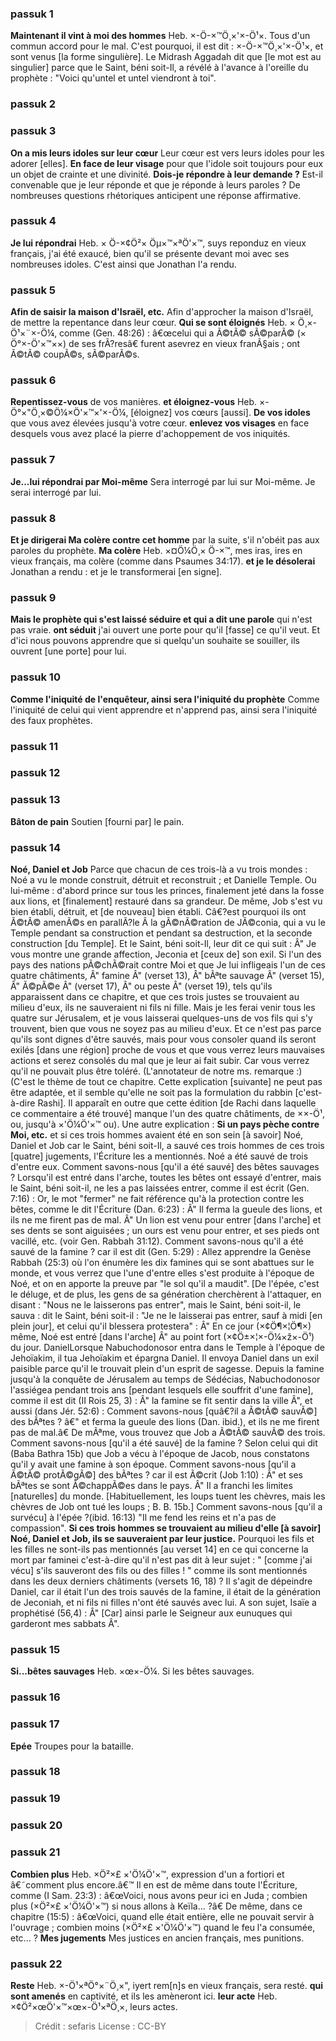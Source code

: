 
### passuk 1
<b>Maintenant il vint à moi des hommes</b> Heb. ×-Ö-×™Ö¸×'×-Ö¹×. Tous d'un commun accord pour le mal. C'est pourquoi, il est dit : ×-Ö-×™Ö¸×'×-Ö¹×, et sont venus [la forme singulière]. Le Midrash Aggadah dit que [le mot est au singulier] parce que le Saint, béni soit-Il, a révélé à l'avance à l'oreille du prophète : "Voici qu'untel et untel viendront à toi".

### passuk 2

### passuk 3
<b>On a mis leurs idoles sur leur cœur</b> Leur cœur est vers leurs idoles pour les adorer [elles].
<b>En face de leur visage</b> pour que l'idole soit toujours pour eux un objet de crainte et une divinité.
<b>Dois-je répondre à leur demande ?</b> Est-il convenable que je leur réponde et que je réponde à leurs paroles ? De nombreuses questions rhétoriques anticipent une réponse affirmative.

### passuk 4
<b>Je lui répondrai</b> Heb. × Ö-×¢Ö²× Öµ×™×ªÖ'×™, suys reponduz en vieux français, j'ai été exaucé, bien qu'il se présente devant moi avec ses nombreuses idoles. C'est ainsi que Jonathan l'a rendu.

### passuk 5
<b>Afin de saisir la maison d'Israël, etc.</b> Afin d'approcher la maison d'Israël, de mettre la repentance dans leur cœur.
<b>Qui se sont éloignés</b> Heb. × Ö¸×-Ö¹×¨×-Ö¼, comme (Gen. 48:26) : â€œcelui qui a Ã©tÃ© sÃ©parÃ© (× Ö°×-Ö'×™××) de ses frÃ?resâ€ furent asevrez en vieux franÃ§ais ; ont Ã©tÃ© coupÃ©s, sÃ©parÃ©s.

### passuk 6
<b>Repentissez-vous</b> de vos manières.
<b>et éloignez-vous</b> Heb. ×-Ö°×"Ö¸×©Ö¼×Ö'×™×'×-Ö¼, [éloignez] vos cœurs [aussi].
<b>De vos idoles</b> que vous avez élevées jusqu'à votre cœur.
<b>enlevez vos visages</b> en face desquels vous avez placé la pierre d'achoppement de vos iniquités.

### passuk 7
<b>Je...lui répondrai par Moi-même</b> Sera interrogé par lui sur Moi-même. Je serai interrogé par lui.

### passuk 8
<b>Et je dirigerai Ma colère contre cet homme</b> par la suite, s'il n'obéit pas aux paroles du prophète.
<b>Ma colère</b> Heb. ×¤Ö¼Ö¸× Ö-×™, mes iras, ires en vieux français, ma colère (comme dans Psaumes 34:17).
<b>et je le désolerai</b> Jonathan a rendu : et je le transformerai [en signe].

### passuk 9
<b>Mais le prophète qui s'est laissé séduire et qui a dit une parole</b> qui n'est pas vraie.
<b>ont séduit</b> j'ai ouvert une porte pour qu'il [fasse] ce qu'il veut. Et d'ici nous pouvons apprendre que si quelqu'un souhaite se souiller, ils ouvrent [une porte] pour lui.

### passuk 10
<b>Comme l'iniquité de l'enquêteur, ainsi sera l'iniquité du prophète</b> Comme l'iniquité de celui qui vient apprendre et n'apprend pas, ainsi sera l'iniquité des faux prophètes.

### passuk 11

### passuk 12

### passuk 13
<b>Bâton de pain</b> Soutien [fourni par] le pain.

### passuk 14
<b>Noé, Daniel et Job</b> Parce que chacun de ces trois-là a vu trois mondes : Noé a vu le monde construit, détruit et reconstruit ; et Danielle Temple. Ou lui-même : d'abord prince sur tous les princes, finalement jeté dans la fosse aux lions, et [finalement] restauré dans sa grandeur. De même, Job s'est vu bien établi, détruit, et [de nouveau] bien établi. Câ€?est pourquoi ils ont Ã©tÃ© amenÃ©s en parallÃ?le Ã la gÃ©nÃ©ration de JÃ©conia, qui a vu le Temple pendant sa construction et pendant sa destruction, et la seconde construction [du Temple]. Et le Saint, béni soit-Il, leur dit ce qui suit : Â" Je vous montre une grande affection, Jeconia et [ceux de] son exil. Si l'un des pays des nations pÃ©chÃ©rait contre Moi et que Je lui infligeais l'un de ces quatre châtiments, Â" famine Â" (verset 13), Â" bÃªte sauvage Â" (verset 15), Â" Ã©pÃ©e Â" (verset 17), Â" ou peste Â" (verset 19), tels qu'ils apparaissent dans ce chapitre, et que ces trois justes se trouvaient au milieu d'eux, ils ne sauveraient ni fils ni fille. Mais je les ferai venir tous les quatre sur Jérusalem, et je vous laisserai quelques-uns de vos fils qui s'y trouvent, bien que vous ne soyez pas au milieu d'eux. Et ce n'est pas parce qu'ils sont dignes d'être sauvés, mais pour vous consoler quand ils seront exilés [dans une région] proche de vous et que vous verrez leurs mauvaises actions et serez consolés du mal que je leur ai fait subir. Car vous verrez qu'il ne pouvait plus être toléré. (L'annotateur de notre ms. remarque :) (C'est le thème de tout ce chapitre. Cette explication [suivante] ne peut pas être adaptée, et il semble qu'elle ne soit pas la formulation du rabbin [c'est-à-dire Rashi]. Il apparaît en outre que cette édition [de Rachi dans laquelle ce commentaire a été trouvé] manque l'un des quatre châtiments, de ××-Ö¹, ou, jusqu'à ×'Ö¼Ö'×™ ou). Une autre explication : <b>Si un pays pèche contre Moi, etc.</b> et si ces trois hommes avaient été en son sein [à savoir] Noé, Daniel et Job car le Saint, béni soit-Il, a sauvé ces trois hommes de ces trois [quatre] jugements, l'Écriture les a mentionnés. Noé a été sauvé de trois d'entre eux. Comment savons-nous [qu'il a été sauvé] des bêtes sauvages ? Lorsqu'il est entré dans l'arche, toutes les bêtes ont essayé d'entrer, mais le Saint, béni soit-il, ne les a pas laissées entrer, comme il est écrit (Gen. 7:16) : Or, le mot "fermer" ne fait référence qu'à la protection contre les bêtes, comme le dit l'Écriture (Dan. 6:23) : Â" Il ferma la gueule des lions, et ils ne me firent pas de mal. Â" Un lion est venu pour entrer [dans l'arche] et ses dents se sont aiguisées ; un ours est venu pour entrer, et ses pieds ont vacillé, etc. (voir Gen. Rabbah 31:12). Comment savons-nous qu'il a été sauvé de la famine ? car il est dit (Gen. 5:29) : Allez apprendre la Genèse Rabbah (25:3) où l'on énumère les dix famines qui se sont abattues sur le monde, et vous verrez que l'une d'entre elles s'est produite à l'époque de Noé, et on en apporte la preuve par "le sol qu'il a maudit". [De l'épée, c'est le déluge, et de plus, les gens de sa génération cherchèrent à l'attaquer, en disant : "Nous ne le laisserons pas entrer", mais le Saint, béni soit-il, le sauva : dit le Saint, béni soit-il : "Je ne le laisserai pas entrer, sauf à midi [en plein jour], et celui qu'il blessera protestera" : Â" En ce jour (×¢Ö¶×¦Ö¶×) même, Noé est entré [dans l'arche] Â" au point fort (×¢Ö±×¦×-Ö¼×ž×-Ö¹) du jour. DanielLorsque Nabuchodonosor entra dans le Temple à l'époque de Jehoïakim, il tua Jehoïakim et épargna Daniel. Il envoya Daniel dans un exil paisible parce qu'il le trouvait plein d'un esprit de sagesse. Depuis la famine jusqu'à la conquête de Jérusalem au temps de Sédécias, Nabuchodonosor l'assiégea pendant trois ans [pendant lesquels elle souffrit d'une famine], comme il est dit (II Rois 25, 3) : Â" la famine se fit sentir dans la ville Â", et aussi (dans Jér. 52:6) : Comment savons-nous [quâ€?il a Ã©tÃ© sauvÃ©] des bÃªtes ? â€" et ferma la gueule des lions (Dan. ibid.), et ils ne me firent pas de mal.â€ De mÃªme, vous trouvez que Job a Ã©tÃ© sauvÃ© des trois. Comment savons-nous [qu'il a été sauvé] de la famine ? Selon celui qui dit (Baba Bathra 15b) que Job a vécu à l'époque de Jacob, nous constatons qu'il y avait une famine à son époque. Comment savons-nous [qu'il a Ã©tÃ© protÃ©gÃ©] des bÃªtes ? car il est Ã©crit (Job 1:10) : Â" et ses bÃªtes se sont Ã©chappÃ©es dans le pays. Â" Il a franchi les limites [naturelles] du monde. [Habituellement, les loups tuent les chèvres, mais les chèvres de Job ont tué les loups ; B. B. 15b.] Comment savons-nous [qu'il a survécu] à l'épée ?(ibid. 16:13) "Il me fend les reins et n'a pas de compassion".
<b>Si ces trois hommes se trouvaient au milieu d'elle [à savoir] Noé, Daniel et Job, ils se sauveraient par leur justice.</b> Pourquoi les fils et les filles ne sont-ils pas mentionnés [au verset 14] en ce qui concerne la mort par faminei c'est-à-dire qu'il n'est pas dit à leur sujet : " [comme j'ai vécu] s'ils sauveront des fils ou des filles ! " comme ils sont mentionnés dans les deux derniers châtiments (versets 16, 18) ? Il s'agit de dépeindre Daniel, car il était l'un des trois sauvés de la famine, il était de la génération de Jeconiah, et ni fils ni filles n'ont été sauvés avec lui. A son sujet, Isaïe a prophétisé (56,4) : Â" [Car] ainsi parle le Seigneur aux eunuques qui garderont mes sabbats Â".

### passuk 15
<b>Si...bêtes sauvages</b> Heb. ×œ×-Ö¼. Si les bêtes sauvages.

### passuk 16

### passuk 17
<b>Epée</b> Troupes pour la bataille.

### passuk 18

### passuk 19

### passuk 20

### passuk 21
<b>Combien plus</b> Heb. ×Ö²×£ ×'Ö¼Ö'×™, expression d'un a fortiori et â€˜comment plus encore.â€™ Il en est de même dans toute l'Écriture, comme (I Sam. 23:3) : â€œVoici, nous avons peur ici en Juda ; combien plus (×Ö²×£ ×'Ö¼Ö'×™) si nous allons à Keïla... ?â€ De même, dans ce chapitre (15:5) : â€œVoici, quand elle était entière, elle ne pouvait servir à l'ouvrage ; combien moins (×Ö²×£ ×'Ö¼Ö'×™) quand le feu l'a consumée, etc... ?
<b>Mes jugements</b> Mes justices en ancien français, mes punitions.

### passuk 22
<b>Reste</b> Heb. ×-Ö¹×ªÖ°×¨Ö¸×", iyert rem[n]s en vieux français, sera resté.
<b>qui sont amenés</b> en captivité, et ils les amèneront ici.
<b>leur acte</b> Heb. ×¢Ö²×œÖ'×™×œ×-Ö¹×ªÖ¸×, leurs actes.

>Crédit : sefaris
>License : CC-BY